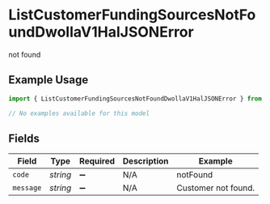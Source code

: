 # ListCustomerFundingSourcesNotFoundDwollaV1HalJSONError

not found

## Example Usage

```typescript
import { ListCustomerFundingSourcesNotFoundDwollaV1HalJSONError } from "dwolla/models/errors";

// No examples available for this model
```

## Fields

| Field               | Type                | Required            | Description         | Example             |
| ------------------- | ------------------- | ------------------- | ------------------- | ------------------- |
| `code`              | *string*            | :heavy_minus_sign:  | N/A                 | notFound            |
| `message`           | *string*            | :heavy_minus_sign:  | N/A                 | Customer not found. |